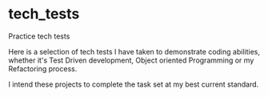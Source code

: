 # tech_tests
Practice tech tests

Here is a selection of tech tests I have taken to demonstrate coding abilities, whether it's Test Driven development, Object oriented Programming or my Refactoring process.

I intend these projects to complete the task set at my best current standard.
